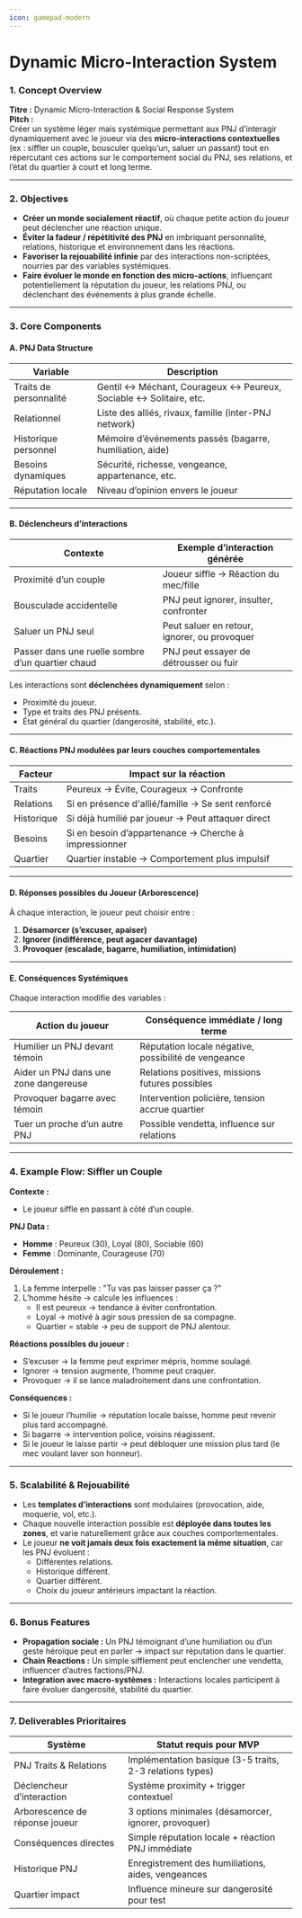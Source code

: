 ```yaml
---
icon: gamepad-modern
---
```


# Dynamic Micro-Interaction System

### **1. Concept Overview**

**Titre :** Dynamic Micro-Interaction & Social Response System\
**Pitch :**\
Créer un système léger mais systémique permettant aux PNJ d’interagir dynamiquement avec le joueur via des **micro-interactions contextuelles** (ex : siffler un couple, bousculer quelqu’un, saluer un passant) tout en répercutant ces actions sur le comportement social du PNJ, ses relations, et l’état du quartier à court et long terme.

***

### **2. Objectives**

* **Créer un monde socialement réactif**, où chaque petite action du joueur peut déclencher une réaction unique.
* **Éviter la fadeur / répétitivité des PNJ** en imbriquant personnalité, relations, historique et environnement dans les réactions.
* **Favoriser la rejouabilité infinie** par des interactions non-scriptées, nourries par des variables systémiques.
* **Faire évoluer le monde en fonction des micro-actions**, influençant potentiellement la réputation du joueur, les relations PNJ, ou déclenchant des événements à plus grande échelle.

***

### **3. Core Components**

#### **A. PNJ Data Structure**

| Variable               | Description                                                       |
| ---------------------- | ----------------------------------------------------------------- |
| Traits de personnalité | Gentil ↔ Méchant, Courageux ↔ Peureux, Sociable ↔ Solitaire, etc. |
| Relationnel            | Liste des alliés, rivaux, famille (inter-PNJ network)             |
| Historique personnel   | Mémoire d’événements passés (bagarre, humiliation, aide)          |
| Besoins dynamiques     | Sécurité, richesse, vengeance, appartenance, etc.                 |
| Réputation locale      | Niveau d’opinion envers le joueur                                 |

***

#### **B. Déclencheurs d’interactions**

| Contexte                                          | Exemple d’interaction générée                |
| ------------------------------------------------- | -------------------------------------------- |
| Proximité d’un couple                             | Joueur siffle → Réaction du mec/fille        |
| Bousculade accidentelle                           | PNJ peut ignorer, insulter, confronter       |
| Saluer un PNJ seul                                | Peut saluer en retour, ignorer, ou provoquer |
| Passer dans une ruelle sombre d’un quartier chaud | PNJ peut essayer de détrousser ou fuir       |

Les interactions sont **déclenchées dynamiquement** selon :

* Proximité du joueur.
* Type et traits des PNJ présents.
* État général du quartier (dangerosité, stabilité, etc.).

***

#### **C. Réactions PNJ modulées par leurs couches comportementales**

| Facteur    | Impact sur la réaction                                |
| ---------- | ----------------------------------------------------- |
| Traits     | Peureux → Évite, Courageux → Confronte                |
| Relations  | Si en présence d'allié/famille → Se sent renforcé     |
| Historique | Si déjà humilié par joueur → Peut attaquer direct     |
| Besoins    | Si en besoin d’appartenance → Cherche à impressionner |
| Quartier   | Quartier instable → Comportement plus impulsif        |

***

#### **D. Réponses possibles du Joueur (Arborescence)**

À chaque interaction, le joueur peut choisir entre :

1. **Désamorcer (s’excuser, apaiser)**
2. **Ignorer (indifférence, peut agacer davantage)**
3. **Provoquer (escalade, bagarre, humiliation, intimidation)**

***

#### **E. Conséquences Systémiques**

Chaque interaction modifie des variables :

| Action du joueur                      | Conséquence immédiate / long terme                   |
| ------------------------------------- | ---------------------------------------------------- |
| Humilier un PNJ devant témoin         | Réputation locale négative, possibilité de vengeance |
| Aider un PNJ dans une zone dangereuse | Relations positives, missions futures possibles      |
| Provoquer bagarre avec témoin         | Intervention policière, tension accrue quartier      |
| Tuer un proche d’un autre PNJ         | Possible vendetta, influence sur relations           |

***

### **4. Example Flow: Siffler un Couple**

**Contexte :**

* Le joueur siffle en passant à côté d’un couple.

**PNJ Data :**

* **Homme** : Peureux (30), Loyal (80), Sociable (60)
* **Femme** : Dominante, Courageuse (70)

**Déroulement :**

1. La femme interpelle : "Tu vas pas laisser passer ça ?"
2. L’homme hésite → calcule les influences :
   * Il est peureux → tendance à éviter confrontation.
   * Loyal → motivé à agir sous pression de sa compagne.
   * Quartier = stable → peu de support de PNJ alentour.

**Réactions possibles du joueur :**

* S’excuser → la femme peut exprimer mépris, homme soulagé.
* Ignorer → tension augmente, l’homme peut craquer.
* Provoquer → il se lance maladroitement dans une confrontation.

**Conséquences :**

* Si le joueur l’humilie → réputation locale baisse, homme peut revenir plus tard accompagné.
* Si bagarre → intervention police, voisins réagissent.
* Si le joueur le laisse partir → peut débloquer une mission plus tard (le mec voulant laver son honneur).

***

### **5. Scalabilité & Rejouabilité**

* Les **templates d’interactions** sont modulaires (provocation, aide, moquerie, vol, etc.).
* Chaque nouvelle interaction possible est **déployée dans toutes les zones**, et varie naturellement grâce aux couches comportementales.
* Le joueur **ne voit jamais deux fois exactement la même situation**, car les PNJ évoluent :
  * Différentes relations.
  * Historique différent.
  * Quartier différent.
  * Choix du joueur antérieurs impactant la réaction.

***

### **6. Bonus Features**

* **Propagation sociale :** Un PNJ témoignant d’une humiliation ou d’un geste héroïque peut en parler → impact sur réputation dans le quartier.
* **Chain Reactions :** Un simple sifflement peut enclencher une vendetta, influencer d’autres factions/PNJ.
* **Integration avec macro-systèmes :** Interactions locales participent à faire évoluer dangerosité, stabilité du quartier.

***

### **7. Deliverables Prioritaires**

| Système                        | Statut requis pour MVP                                   |
| ------------------------------ | -------------------------------------------------------- |
| PNJ Traits & Relations         | Implémentation basique (3-5 traits, 2-3 relations types) |
| Déclencheur d’interaction      | Système proximity + trigger contextuel                   |
| Arborescence de réponse joueur | 3 options minimales (désamorcer, ignorer, provoquer)     |
| Conséquences directes          | Simple réputation locale + réaction PNJ immédiate        |
| Historique PNJ                 | Enregistrement des humiliations, aides, vengeances       |
| Quartier impact                | Influence mineure sur dangerosité pour test              |
